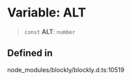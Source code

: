 # Variable: ALT

> `const` **ALT**: `number`

## Defined in

node_modules/blockly/blockly.d.ts:10519
